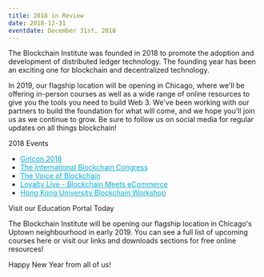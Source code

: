 ```yaml
---
title: 2018 in Review
date: 2018-12-31
eventdate: December 31st, 2018
---
```

<p>The Blockchain Institute was founded in 2018 to promote the adoption and development of distributed ledger technology. The founding year has been an exciting one for blockchain and decentralized technology.</p>

<p>In 2019, our flagship location will be opening in Chicago, where we'll be offering in-person courses as well as a wide range of online resources to give you the tools you need to build Web 3. We've been working with our partners to build the foundation for what will come, and we hope you'll join us as we continue to grow. Be sure to follow us on social media for regular updates on all things blockchain!</p>

<h>2018 Events</h3>
 <ul>
	<li style="mso-line-height-rule: exactly;-ms-text-size-adjust: 100%;-webkit-text-size-adjust: 100%;"><a href="https://theblockchaininstitute.org/girlcon/" target="_blank" style="mso-line-height-rule: exactly;-ms-text-size-adjust: 100%;-webkit-text-size-adjust: 100%;color: #00ADD8;font-weight: normal;text-decoration: underline;">Girlcon 2018</a></li>
	<li style="mso-line-height-rule: exactly;-ms-text-size-adjust: 100%;-webkit-text-size-adjust: 100%;"><a href="https://theblockchaininstitute.org/international-blockchain-congress/" target="_blank" style="mso-line-height-rule: exactly;-ms-text-size-adjust: 100%;-webkit-text-size-adjust: 100%;color: #00ADD8;font-weight: normal;text-decoration: underline;">The International Blockchain Congress</a></li>
	<li style="mso-line-height-rule: exactly;-ms-text-size-adjust: 100%;-webkit-text-size-adjust: 100%;"><a href="https://theblockchaininstitute.org/voice-of-blockchain/" target="_blank" style="mso-line-height-rule: exactly;-ms-text-size-adjust: 100%;-webkit-text-size-adjust: 100%;color: #00ADD8;font-weight: normal;text-decoration: underline;">The Voice of Blockchain</a></li>
	<li style="mso-line-height-rule: exactly;-ms-text-size-adjust: 100%;-webkit-text-size-adjust: 100%;"><a href="https://theblockchaininstitute.org/loyalty-live/" target="_blank" style="mso-line-height-rule: exactly;-ms-text-size-adjust: 100%;-webkit-text-size-adjust: 100%;color: #00ADD8;font-weight: normal;text-decoration: underline;">Loyalty Live - Blockchain Meets eCommerce</a></li>
	<li style="mso-line-height-rule: exactly;-ms-text-size-adjust: 100%;-webkit-text-size-adjust: 100%;"><a href="https://theblockchaininstitute.org/hong-kong-university/" target="_blank" style="mso-line-height-rule: exactly;-ms-text-size-adjust: 100%;-webkit-text-size-adjust: 100%;color: #00ADD8;font-weight: normal;text-decoration: underline;">Hong Kong University Blockchain Workshop</a></li>
</ul>

<h>Visit our Education Portal Today</h3>
<p>The Blockchain Institute will be opening our flagship location in Chicago's Uptown neighbourhood in early 2019. You can see a full list of upcoming courses here or visit our links and downloads sections for free online resources!</p>

<p>Happy New Year from all of us!</p>
